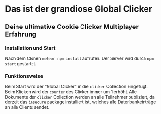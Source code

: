 # Das ist der grandiose Global Clicker

## Deine ultimative Cookie Clicker Multiplayer Erfahrung

### Installation und Start

Nach dem Clonen `meteor npm install` aufrufen. Der Server wird durch `npm start` gestartet.

### Funktionsweise

Beim Start wird der "Global Clicker" in die `clicker` Collection eingefügt. Beim Klicken wird der `counter` des Clicker immer um 1 erhöht.
Alle Dokumente der `clicker` Collection werden an alle Teilnehmer publiziert, da derzeit das `insecure` package installiert ist, welches alle
Datenbankeinträge an alle Clients sendet.


